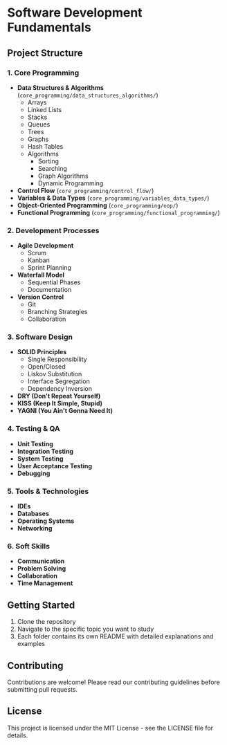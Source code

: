 # Software Development Fundamentals

## Project Structure

### 1. Core Programming
- **Data Structures & Algorithms** (`core_programming/data_structures_algorithms/`)
  - Arrays
  - Linked Lists
  - Stacks
  - Queues
  - Trees
  - Graphs
  - Hash Tables
  - Algorithms
    - Sorting
    - Searching
    - Graph Algorithms
    - Dynamic Programming
- **Control Flow** (`core_programming/control_flow/`)
- **Variables & Data Types** (`core_programming/variables_data_types/`)
- **Object-Oriented Programming** (`core_programming/oop/`)
- **Functional Programming** (`core_programming/functional_programming/`)

### 2. Development Processes
- **Agile Development**
  - Scrum
  - Kanban
  - Sprint Planning
- **Waterfall Model**
  - Sequential Phases
  - Documentation
- **Version Control**
  - Git
  - Branching Strategies
  - Collaboration

### 3. Software Design
- **SOLID Principles**
  - Single Responsibility
  - Open/Closed
  - Liskov Substitution
  - Interface Segregation
  - Dependency Inversion
- **DRY (Don't Repeat Yourself)**
- **KISS (Keep It Simple, Stupid)**
- **YAGNI (You Ain't Gonna Need It)**

### 4. Testing & QA
- **Unit Testing**
- **Integration Testing**
- **System Testing**
- **User Acceptance Testing**
- **Debugging**

### 5. Tools & Technologies
- **IDEs**
- **Databases**
- **Operating Systems**
- **Networking**

### 6. Soft Skills
- **Communication**
- **Problem Solving**
- **Collaboration**
- **Time Management**

## Getting Started

1. Clone the repository
2. Navigate to the specific topic you want to study
3. Each folder contains its own README with detailed explanations and examples

## Contributing

Contributions are welcome! Please read our contributing guidelines before submitting pull requests.

## License

This project is licensed under the MIT License - see the LICENSE file for details. 